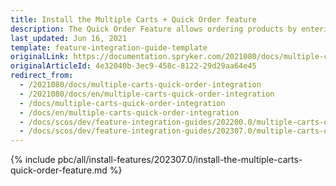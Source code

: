 ```yaml
---
title: Install the Multiple Carts + Quick Order feature
description: The Quick Order Feature allows ordering products by entering SKU and quantity on one page. The guide describes how to integrate the feature into your project.
last_updated: Jun 16, 2021
template: feature-integration-guide-template
originalLink: https://documentation.spryker.com/2021080/docs/multiple-carts-quick-order-integration
originalArticleId: 4e32040b-3ec9-458c-8122-29d29aa64e45
redirect_from:
  - /2021080/docs/multiple-carts-quick-order-integration
  - /2021080/docs/en/multiple-carts-quick-order-integration
  - /docs/multiple-carts-quick-order-integration
  - /docs/en/multiple-carts-quick-order-integration
  - /docs/scos/dev/feature-integration-guides/202200.0/multiple-carts-quick-order-feature-integration.html
  - /docs/scos/dev/feature-integration-guides/202307.0/multiple-carts-quick-order-feature-integration.html  
---
```


{% include pbc/all/install-features/202307.0/install-the-multiple-carts-quick-order-feature.md %} <!-- To edit, see /_includes/pbc/all/install-features/202307.0/install-the-multiple-carts-quick-order-feature.md -->
